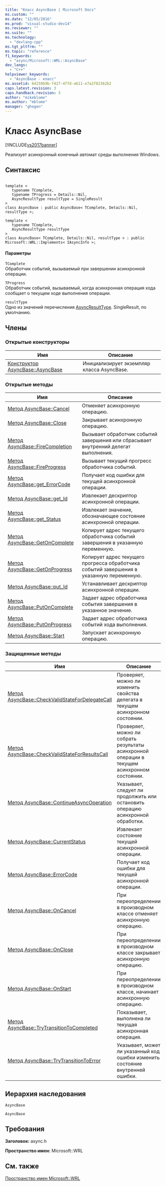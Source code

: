 ```yaml
---
title: "Класс AsyncBase | Microsoft Docs"
ms.custom: ""
ms.date: "12/05/2016"
ms.prod: "visual-studio-dev14"
ms.reviewer: ""
ms.suite: ""
ms.technology: 
  - "devlang-cpp"
ms.tgt_pltfrm: ""
ms.topic: "reference"
f1_keywords: 
  - "async/Microsoft::WRL::AsyncBase"
dev_langs: 
  - "C++"
helpviewer_keywords: 
  - "AsyncBase - класс"
ms.assetid: 64259b9b-f427-4ffd-a611-e7a2f82362b2
caps.latest.revision: 3
caps.handback.revision: 3
author: "mikeblome"
ms.author: "mblome"
manager: "ghogen"
---
```

# Класс AsyncBase
[!INCLUDE[vs2017banner](../assembler/inline/includes/vs2017banner.md)]

Реализует асинхронный конечный автомат среды выполнения Windows.  
  
## Синтаксис  
  
```  
  
template <  
   typename TComplete,  
   typename TProgress = Details::Nil,  
   AsyncResultType resultType = SingleResult  
>  
class AsyncBase : public AsyncBase< TComplete, Details::Nil, resultType >;  
  
template <  
   typename TComplete,  
   AsyncResultType resultType  
>  
class AsyncBase< TComplete, Details::Nil, resultType > : public Microsoft::WRL::Implements< IAsyncInfo >;  
```  
  
#### Параметры  
 `TComplete`  
 Обработчик событий, вызываемый при завершении асинхронной операции.  
  
 `TProgress`  
 Обработчик событий, вызываемый, когда асинхронная операция хода сообщает о текущем ходе выполнения операции.  
  
 `resultType`  
 Одно из значений перечисления [AsyncResultType](../windows/asyncresulttype-enumeration.md).  SingleResult, по умолчанию.  
  
## Члены  
  
### Открытые конструкторы  
  
|Имя|Описание|  
|---------|--------------|  
|[Конструктор AsyncBase::AsyncBase](../windows/asyncbase-asyncbase-constructor.md)|Инициализирует экземпляр класса AsyncBase.|  
  
### Открытые методы  
  
|Имя|Описание|  
|---------|--------------|  
|[Метод AsyncBase::Cancel](../Topic/AsyncBase::Cancel%20Method.md)|Отменяет асинхронную операцию.|  
|[Метод AsyncBase::Close](../windows/asyncbase-close-method.md)|Закрывает асинхронную операцию.|  
|[Метод AsyncBase::FireCompletion](../windows/asyncbase-firecompletion-method.md)|Вызывает обработчик событий завершения или сбрасывает внутренний делегат выполнения.|  
|[Метод AsyncBase::FireProgress](../windows/asyncbase-fireprogress-method.md)|Вызывает текущий прогресс обработчика событий.|  
|[Метод AsyncBase::get\_ErrorCode](../windows/asyncbase-get-errorcode-method.md)|Получает код ошибки для текущей асинхронной операции.|  
|[Метод AsyncBase::get\_Id](../windows/asyncbase-get-id-method.md)|Извлекает дескриптор асинхронной операции.|  
|[Метод AsyncBase::get\_Status](../Topic/AsyncBase::get_Status%20Method.md)|Извлекает значение, обозначающее состояние асинхронной операции.|  
|[Метод AsyncBase::GetOnComplete](../windows/asyncbase-getoncomplete-method.md)|Копирует адрес текущего обработчика событий завершения в указанную переменную.|  
|[Метод AsyncBase::GetOnProgress](../windows/asyncbase-getonprogress-method.md)|Копирует адрес текущего прогресса обработчика событий завершения в указанную переменную.|  
|[Метод AsyncBase::put\_Id](../windows/asyncbase-put-id-method.md)|Устанавливает дескриптор асинхронной операции.|  
|[Метод AsyncBase::PutOnComplete](../windows/asyncbase-putoncomplete-method.md)|Задает адрес обработчика события завершения в указанное значение.|  
|[Метод AsyncBase::PutOnProgress](../windows/asyncbase-putonprogress-method.md)|Задает адрес обработчика событий хода выполнения.|  
|[Метод AsyncBase::Start](../windows/asyncbase-start-method.md)|Запускает асинхронную операцию.|  
  
### Защищенные методы  
  
|Имя|Описание|  
|---------|--------------|  
|[Метод AsyncBase::CheckValidStateForDelegateCall](../windows/asyncbase-checkvalidstatefordelegatecall-method.md)|Проверяет, можно ли изменить свойства делегата в текущем асинхронном состоянии.|  
|[Метод AsyncBase::CheckValidStateForResultsCall](../windows/asyncbase-checkvalidstateforresultscall-method.md)|Проверяет, можно ли собрать результаты асинхронной операции в текущем асинхронном состоянии.|  
|[Метод AsyncBase::ContinueAsyncOperation](../Topic/AsyncBase::ContinueAsyncOperation%20Method.md)|Указывает, следует ли продолжить или остановить операцию асинхронной обработки.|  
|[Метод AsyncBase::CurrentStatus](../Topic/AsyncBase::CurrentStatus%20Method.md)|Извлекает состояние текущей асинхронной операции.|  
|[Метод AsyncBase::ErrorCode](../windows/asyncbase-errorcode-method.md)|Получает код ошибки для текущей асинхронной операции.|  
|[Метод AsyncBase::OnCancel](../windows/asyncbase-oncancel-method.md)|При переопределении в производном классе отменяет асинхронную операцию.|  
|[Метод AsyncBase::OnClose](../windows/asyncbase-onclose-method.md)|При переопределении в производном классе закрывает асинхронную операцию.|  
|[Метод AsyncBase::OnStart](../windows/asyncbase-onstart-method.md)|При переопределении в производном классе, начинает асинхронную операцию.|  
|[Метод AsyncBase::TryTransitionToCompleted](../windows/asyncbase-trytransitiontocompleted-method.md)|Показывает, выполнена ли текущая асинхронная операция.|  
|[Метод AsyncBase::TryTransitionToError](../windows/asyncbase-trytransitiontoerror-method.md)|Указывает, может ли указанный код ошибки изменить состояние внутренней ошибки.|  
  
## Иерархия наследования  
 `AsyncBase`  
  
 `AsyncBase`  
  
## Требования  
 **Заголовок:** async.h  
  
 **Пространство имен:** Microsoft::WRL  
  
## См. также  
 [Пространство имен Microsoft::WRL](../windows/microsoft-wrl-namespace.md)